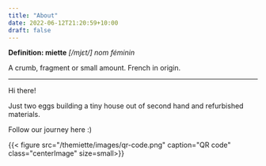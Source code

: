 ```yaml
---
title: "About"
date: 2022-06-12T21:20:59+10:00
draft: false
---
```


**Definition: miette**
*[/mjɛt/] nom féminin*

A crumb, fragment or small amount. French in origin. 

---

Hi there!

Just two eggs building a tiny house out of second hand and refurbished materials.

Follow our journey here :) 

{{< figure src="/themiette/images/qr-code.png" caption="QR code" class="centerImage" size=small>}}
